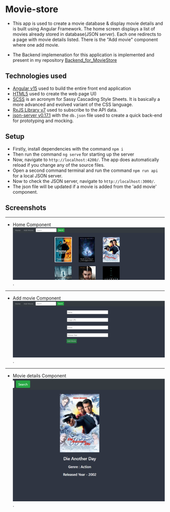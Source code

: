 # Movie-store
* This app is used to create a movie database & display movie details and is built using Angular Framework. The home screen displays a list of movies already stored in database(JSON server). Each one redirects to a page with movie details listed. There is the "Add movie" component where one add movie.

* The Backend implemenation for this application is implemented and present in my repository [Backend_for_MovieStore](https://github.com/tharun-coder1/Backend_for_MovieStore)
  
## Technologies used

* [Angular v15](https://angular.io/) used to build the entire front end application
* [HTML5](https://html.com/html5/) used to create the web page UI)
* [SCSS](https://sass-lang.com/)  is an acronym for Sassy Cascading Style Sheets. It is basically a more advanced and evolved variant of the CSS language.
* [RxJS Library v7](https://angular.io/guide/rx-library) used to subscribe to the API data.
* [json-server v0.17.1](https://www.npmjs.com/package/json-server) with the `db.json` file used to create a quick back-end for prototyping and mocking.

## Setup

* Firstly, install dependencies with the command `npm i`
* Then run the command `ng serve` for starting up the server
* Now, navigate to `http://localhost:4200/`. The app does automatically reload if you change any of the source files.
* Open a second command terminal and run the command `npm run api` for a local JSON server.
* Now to check the JSON server, navigate to `http://localhost:3000/`.
* The json file will be updated if a movie is added from the 'add movie' component.

## Screenshots
-------
* Home Component
![Home](./img/home.png).

-------
* Add movie Component
![Add Movie](./img/addmovie.png).

---------
* Movie details Component
![Movie Details](./img/moviedetail.png).
